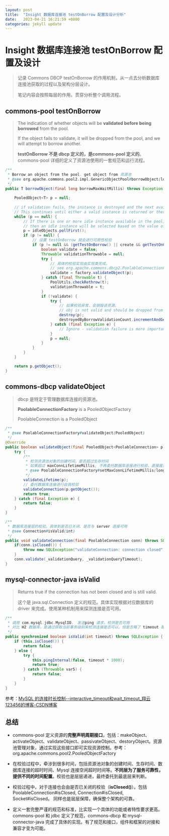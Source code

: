 ```yaml
---
layout: post
title:  "Insight 数据库连接池 testOnBorrow 配置及设计分析"
date:   2023-04-21 16:21:59 +0800
categories: jekyll update
---
```


# Insight 数据库连接池 testOnBorrow 配置及设计

> 记录 Commons DBCP testOnBorrow 的作用机制，从一点去分析数据库连接池获取的过程以及架构分层设计。
> 
> 笔记内容会按照每层的作用，贯穿分析整个调用流程。

## commons-pool testOnBorrow

> The indication of whether objects will be **validated before being borrowed** from the pool. 
> 
> If the object fails to validate, it will be dropped from the pool, and we will attempt to borrow another.
> 
> **testOnBorrow 不是 dbcp 定义的，是commons-pool 定义的**。commons-pool 详细的定义了资源池使用的一套规范和运行流程。

```java
/**
 * Borrow an object from the pool. get object from 资源池
 * @see org.apache.commons.pool2.impl.GenericObjectPool#borrowObject(long)
 */
public T borrowObject(final long borrowMaxWaitMillis) throws Exception {
	
	PooledObject<T> p = null;
	
    // if validation fails, the instance is destroyed and the next available instance is examined. 
    // This continues until either a valid instance is returned or there are no more idle instances available.
	while (p == null) {
        // If there is one or more idle instance available in the pool, 
        // then an idle instance will be selected based on the value of getLifo(), activated and returned.
		p = idleObjects.pollFirst();
		if (p != null) {
            // 设置 testOnBorrow 就会进行可用性校验
			if (p != null && (getTestOnBorrow() || create && getTestOnCreate())) {
				boolean validate = false;
				Throwable validationThrowable = null;
				try {
                    // 具体的校验实现由实现类完成。
                    // see org.apache.commons.dbcp2.PoolableConnectionFactory
					validate = factory.validateObject(p);
				} catch (final Throwable t) {
					PoolUtils.checkRethrow(t);
					validationThrowable = t;
				}
				if (!validate) {
					try {
                        // 如果校验异常，会销毁该资源。
                        // obj is not valid and should be dropped from the pool
						destroy(p);
						destroyedByBorrowValidationCount.incrementAndGet();
					} catch (final Exception e) {
						// Ignore - validation failure is more important
					}
					p = null;
				}
			}
		}
	}

	return p.getObject();
}
```

## commons-dbcp validateObject

> dbcp 是特定于管理数据库连接的资源池。
> 
> **PoolableConnectionFactory** is a PooledObjectFactory
> 
> PoolableConnection is a PooledObject

```java
/**
 * @see PoolableConnectionFactory#validateObject(PooledObject)
 */
@Override
public boolean validateObject(final PooledObject<PoolableConnection> p) {
	try {
		/**
		 * 检测资源池对象的创建时间，是否超过生存时间
		 * 如果超过 maxConnLifetimeMillis, 不再委托数据库连接进行校验，直接废弃改资源
		 * @see PoolableConnectionFactory#setMaxConnLifetimeMillis(long)
		 */
		validateLifetime(p);
		// 委托数据库连接进行自我校验
		validateConnection(p.getObject());
		return true;
	} catch (final Exception e) {
		return false;
	}
}

/**
 * 数据库连接层的校验。具体到是否已关闭、是否与 server 连接可用
 * @see Connection#isValid(int)
 */
public void validateConnection(final PoolableConnection conn) throws SQLException {
	if(conn.isClosed()) {
		throw new SQLException("validateConnection: connection closed");
	}
	conn.validate(_validationQuery, _validationQueryTimeout);
}
```



## mysql-connector-java isValid

> Returns true if the connection has not been closed and is still valid.
> 
> 这个是 java.sql.Connection 定义的规范。具体实现根据对应数据库的driver 来完成。使用某种机制用来探测连接是否可用。

```java
/**
 * 调用 com.mysql.jdbc.MysqlIO， 发送ping 请求，检测是否可用
 * 对比 H2 数据库，是通过获取当前事务级别来检测连接是否可以。但是忽略了 timeout 配置，毕竟是 demo 数据库
 */
public synchronized boolean isValid(int timeout) throws SQLException {
	if (this.isClosed()) {
		return false;
	} else {
		try {
			this.pingInternal(false, timeout * 1000);
			return true;
		} catch (Throwable var5) {
			return false;
		}
	}
}
```

参考：[MySQL 的连接时长控制--interactive_timeout和wait_timeout_翔云123456的博客-CSDN博客](https://blog.csdn.net/lanyang123456/article/details/102535434)

## 总结

- commons-pool 定义资源的**完整声明周期接口**，包括：makeObject、activateObject、validateObject、passivateObject、destoryObject。资源池管理对象，通过实现这些接口即可实现资源控制。参考：org.apache.commons.pool2.PooledObjectFactory

- 在校验过程中，牵涉到很多时间，包括资源池对象的创建时间、生存时间、数据库连接的超时时间、Mysql 连接空闲超时时间等。**不同层为了服务可靠性，提供不同的时间配置**。校验也是层层递进，最终委托到最底层来判断。

- 校验过程中，对于连接也会由是否已关闭的校验（**isClosed()**）。包括PoolableConnection#isClosed, Connection#isClosed, Socket#isClosed。 同样也是层层保障，确保整个架构的可靠。

- 定义一套完整严谨的规范和标准，比实现一个具体的功能或者特性要求更高。commons-pool 和 jdbc 定义了规范，commons-dbcp 和 mysql-connector-java 完成了具体的实现。有了规范和接口，组件和框架的对接和兼容才变为可能。
